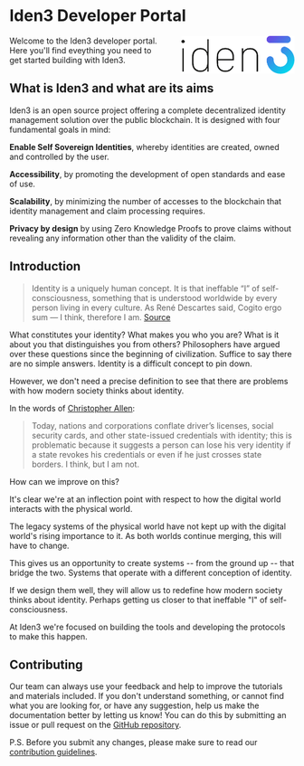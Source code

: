 # Iden3 Developer Portal
<img src="./imgs/iden3-icon2.png" style="float:right; max-width: 200px; margin-left: 30px;">

Welcome to the Iden3 developer portal. Here you'll find eveything you need to get started building with Iden3.

## What is Iden3 and what are its aims

Iden3 is an open source project offering a complete decentralized identity management solution over the public blockchain. It is designed with four fundamental goals in mind:

**Enable Self Sovereign Identities**, whereby identities are created, owned and controlled by the user.

**Accessibility**, by promoting the development of open standards and ease of use.

**Scalability**, by minimizing the number of accesses to the blockchain that identity management and claim processing requires.   

**Privacy by design** by using Zero Knowledge Proofs to prove claims without revealing any information other than the validity of the claim.

## Introduction

>Identity is a uniquely human concept. It is that ineffable “I” of self-consciousness, something that is understood worldwide by every person living in every culture. As René Descartes said, Cogito ergo sum — I think, therefore I am. [Source](http://www.lifewithalacrity.com/2016/04/the-path-to-self-soverereign-identity.html)

 What constitutes your identity? What makes you who you are? What is it about you that distinguishes you from others? Philosophers have argued over these questions since the beginning of civilization. Suffice to say there are no simple answers. Identity is a difficult concept to pin down.

 However, we don't need a precise definition to see that there are problems with how modern society thinks about identity.

 In the words of [Christopher Allen](http://www.lifewithalacrity.com/2016/04/the-path-to-self-soverereign-identity.html):

>Today, nations and corporations conflate driver’s licenses, social security cards, and other state-issued credentials with identity; this is problematic because it suggests a person can lose his very identity if a state revokes his credentials or even if he just crosses state borders. I think, but I am not.

How can we improve on this?

It's clear we're at an inflection point with respect to how the digital world interacts with the physical world.

The legacy systems of the physical world have not kept up with the digital world's rising importance to it. As both worlds continue merging, this will have to change.

This gives us an opportunity to create systems -- from the ground up -- that bridge the two. Systems that operate with a different conception of identity.

If we design them well, they will allow us to redefine how modern society thinks about identity. Perhaps getting us closer to that ineffable "I" of self-consciousness.

At Iden3 we're focused on building the tools and developing the protocols to make this happen.

## Contributing

Our team can always use your feedback and help to improve the tutorials and materials included. If you don't understand something, or cannot find what you are looking for, or have any suggestion, help us make the documentation better by letting us know! You can do this by submitting an issue or pull request on the [GitHub repository](https://github.com/iden3/docs/issues).

P.S. Before you submit any changes, please make sure to read our [contribution guidelines](https://github.com/iden3/docs/blob/master/CONTRIBUTING.md).


